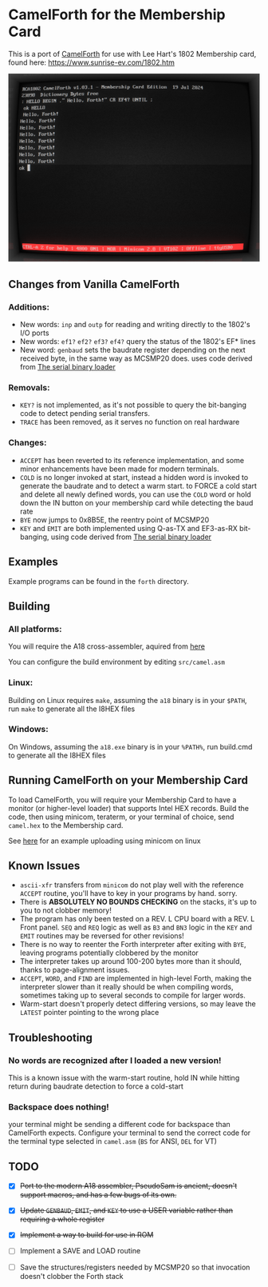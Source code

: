 # CamelForth for the Membership Card

This is a port of [CamelForth](http://www.camelforth.com) for use with Lee Hart's 1802 Membership card, found here: https://www.sunrise-ev.com/1802.htm

![minicom-example4.png](doc/pics/minicom-example4.png)

## Changes from Vanilla CamelForth
### Additions:

 - New words: `inp` and `outp` for reading and writing directly to the
 1802's I/O ports
 - New words: `ef1?` `ef2?` `ef3?` `ef4?` query the status of the 1802's EF* lines
 - New word: `genbaud` sets the baudrate register depending on the next received byte, in the same way as MCSMP20 does. uses code derived from [The serial binary loader](https://www.retrotechnology.com/memship/mship_binloader.html)

### Removals:

 - `KEY?` is not implemented, as it's not possible to query the bit-banging code to detect pending serial transfers.
 - `TRACE` has been removed, as it serves no function on real hardware

### Changes: 

 - `ACCEPT` has been reverted to its reference implementation, and some minor enhancements have been made for modern terminals.
 - `COLD` is no longer invoked at start, instead a hidden word is invoked to generate the baudrate and to detect a warm start. to FORCE a cold start and delete all newly defined words, you can use the `COLD` word or hold down the IN button on your membership card while detecting the baud rate
 - `BYE` now jumps to 0x8B5E, the reentry point of MCSMP20
 - `KEY` and `EMIT` are both implemented using Q-as-TX and EF3-as-RX bit-banging, using code derived from [The serial binary loader](https://www.retrotechnology.com/memship/mship_binloader.html)

##  Examples

Example programs can be found in the `forth` directory.

## Building

### All platforms:

You will require the A18 cross-assembler, aquired from [here](http://www.retrotechnology.com/memship/a18.html)

You can configure the build environment by editing `src/camel.asm`

### Linux:

Building on Linux requires `make`, assuming the `a18` binary is in your `$PATH`, run `make` to generate all the I8HEX files

### Windows:

On Windows, assuming the `a18.exe` binary is in your `%PATH%`, run build.cmd to generate all the I8HEX files

## Running CamelForth on your Membership Card

To load CamelForth, you will require your Membership Card to have a monitor (or higher-level loader) that supports Intel HEX records.
Build the code, then using minicom, teraterm, or your terminal of choice, send `camel.hex` to the Membership card.

See [here](doc/minicom-example.md) for an example uploading using minicom on linux

## Known Issues

- `ascii-xfr` transfers from `minicom` do not play well with the reference `ACCEPT` routine, you'll have to key in your programs by hand. sorry.
- There is **ABSOLUTELY NO BOUNDS CHECKING** on the stacks, it's up to you to not clobber memory!
- The program has only been tested on a REV. L CPU board with a REV. L Front panel. `SEQ` and `REQ` logic as well as `B3` and `BN3` logic in the `KEY` and `EMIT` routines may be reversed for other revisions!
- There is no way to reenter the Forth interpreter after exiting with `BYE`, leaving programs potentially clobbered by the monitor
- The interpreter takes up around 100-200 bytes more than it should, thanks to page-alignment issues.
- `ACCEPT`, `WORD`, and `FIND` are implemented in high-level Forth, making the interpreter slower than it really should be when compiling words, sometimes taking up to several seconds to compile for larger words.
- Warm-start doesn't properly detect differing versions, so may leave the `LATEST` pointer pointing to the wrong place

## Troubleshooting
### No words are recognized after I loaded a new version!
This is a known issue with the warm-start routine, hold IN while hitting return during baudrate detection to force a cold-start

### Backspace does nothing!
your terminal might be sending a different code for backspace than CamelForth expects. Configure your terminal to send the correct code for the terminal type selected in `camel.asm` (`BS` for ANSI, `DEL` for VT)

## TODO

 - [X] ~~Port to the modern A18 assembler, PseudoSam is ancient, doesn't support macros, and has a few bugs of its own.~~
 - [X] ~~Update `GENBAUD`, `EMIT`, and `KEY` to use a USER variable rather than requiring a whole register~~
 - [X] ~~Implement a way to build for use in ROM~~
 - [ ] Implement a SAVE and LOAD routine
 - [ ] Save the structures/registers needed by MCSMP20 so that invocation doesn't clobber the Forth stack

